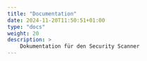 ```yaml
---
title: "Documentation"
date: 2024-11-20T11:50:51+01:00
type: "docs"
weight: 20
description: >
    Dokumentation für den Security Scanner
---
```


